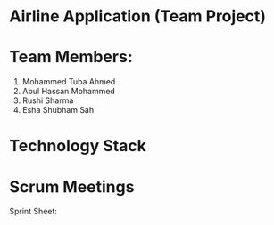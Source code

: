 # Airline Application (Team Project)
# Team Members:
1. Mohammed Tuba Ahmed
2. Abul Hassan Mohammed
3. Rushi Sharma
4. Esha Shubham Sah

# Technology Stack


# Scrum Meetings
Sprint Sheet: 
